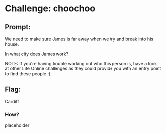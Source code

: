 <h1> Challenge: choochoo</h1>

<h2>Prompt:</h2> 
We need to make sure James is far away when we try and break into his house.

In what city does James work?

NOTE: If you're having trouble working out who this person is, have a look at other Life Online challenges as they could provide you with an entry point to find these people ;).

<h2>Flag:</h2> 
Cardiff

<h3>How?</h3>
placeholder
